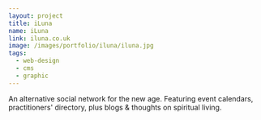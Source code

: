 ```yaml
---
layout: project
title: iLuna
name: iLuna
link: iluna.co.uk
image: /images/portfolio/iluna/iluna.jpg
tags:
  - web-design
  - cms
  - graphic
---
```


An alternative social network for the new age. Featuring event calendars, practitioners' directory, plus blogs & thoughts on spiritual living.
